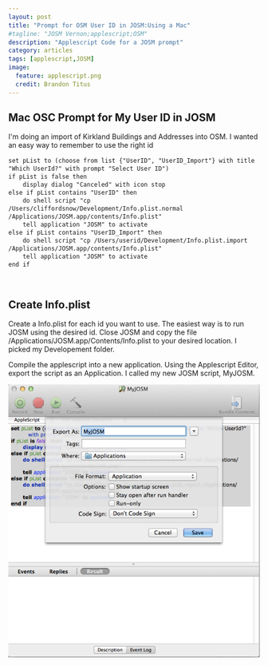 ```yaml
---
layout: post
title: "Prompt for OSM User ID in JOSM:Using a Mac"
#tagline: "JOSM Vernon;applescript;OSM"
description: "Applescript Code for a JOSM prompt"
category: articles
tags: [applescript,JOSM]
image:
  feature: applescript.png
  credit: Brandon Titus
---
```

Mac OSC Prompt for My User ID in JOSM
---
I'm doing an import of Kirkland Buildings and Addresses into OSM. I wanted an easy way to remember to use the right id

~~~ applescript
set pList to (choose from list {"UserID", "UserID_Import"} with title "Which UserId?" with prompt "Select User ID")
if pList is false then
	display dialog "Canceled" with icon stop
else if pList contains "UserID" then
	do shell script "cp /Users/cliffordsnow/Development/Info.plist.normal /Applications/JOSM.app/contents/Info.plist"
	tell application "JOSM" to activate
else if pList contains "UserID_Import" then
	do shell script "cp /Users/userid/Development/Info.plist.import /Applications/JOSM.app/contents/Info.plist"
	tell application "JOSM" to activate
end if
~~~
<br>

Create Info.plist
---
Create a Info.plist for each id you want to use. The easiest way is to run JOSM using the desired id. Close JOSM and copy the file /Applications/JOSM.app/Contents/Info.plist to your desired location. I picked my Developement folder. 

Compile the applescript into a new application. Using the Applescript Editor, export the script as an Application. I called my new JOSM script, MyJOSM.

<img src="../assets/applescript.png" Applescript>

  








